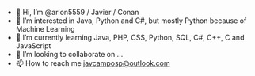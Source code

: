 - 👋 Hi, I’m @arion5559 / Javier / Conan
- 👀 I’m interested in Java, Python and C#, but mostly Python because of Machine Learning
- 🌱 I’m currently learning Java, PHP, CSS, Python, SQL, C#, C++, C and JavaScript
- 💞️ I’m looking to collaborate on ...
- 📫 How to reach me javcamposp@outlook.com

<!---
arion5559/arion5559 is a ✨ special ✨ repository because its `README.md` (this file) appears on your GitHub profile.
You can click the Preview link to take a look at your changes.
--->
